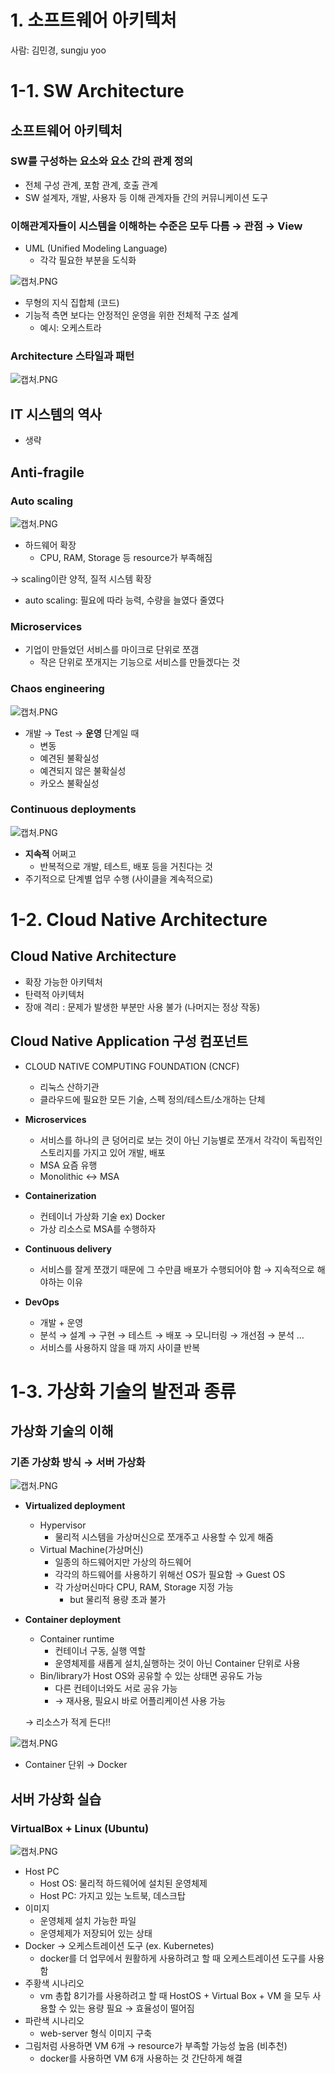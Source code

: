 # 1. 소프트웨어 아키텍처

사람: 김민경, sungju yoo

# 1-1. SW Architecture

## 소프트웨어 아키텍처

### SW를 구성하는 요소와 요소 간의 관계 정의

- 전체 구성 관계, 포함 관계, 호출 관계
- SW 설계자, 개발, 사용자 등 이해 관계자들 간의 커뮤니케이션 도구

### 이해관계자들이 시스템을 이해하는 수준은 모두 다름 → 관점 → View

- UML (Unified Modeling Language)
    - 각각 필요한 부분을 도식화

![캡처.PNG](../img/Docker.png)

- 무형의 지식 집합체 (코드)
- 기능적 측면 보다는 안정적인 운영을 위한 전체적 구조 설계
    - 예시: 오케스트라

### Architecture 스타일과 패턴

![캡처.PNG](../img/Docker_1.png)

## IT 시스템의 역사

- 생략

## Anti-fragile

### Auto scaling

![캡처.PNG](../img/Docker_2.png)

- 하드웨어 확장
    - CPU, RAM, Storage 등 resource가 부족해짐

→ scaling이란 양적, 질적 시스템 확장

- auto scaling: 필요에 따라 능력, 수량을 늘였다 줄였다

### Microservices

- 기업이 만들었던 서비스를 마이크로 단위로 쪼갬
    - 작은 단위로 쪼개지는 기능으로 서비스를 만들겠다는 것

### Chaos engineering
![캡처.PNG](../img/Docker_3.png)

- 개발 → Test → **운영** 단계일 때
    - 변동
    - 예견된 불확실성
    - 예견되지 않은 불확실성
    - 카오스 불확실성

### Continuous deployments
![캡처.PNG](../img/Docker_4.png)

- **지속적** 어쩌고
    - 반복적으로 개발, 테스트, 배포 등을 거친다는 것
- 주기적으로 단계별 업무 수행 (사이클을 계속적으로)

# 1-2. Cloud Native Architecture

## Cloud Native Architecture

- 확장 가능한 아키텍처
- 탄력적 아키텍처
- 장애 격리 : 문제가 발생한 부분만 사용 불가 (나머지는 정상 작동)

## Cloud Native Application 구성 컴포넌트

- CLOUD NATIVE COMPUTING FOUNDATION (CNCF)
    - 리눅스 산하기관
    - 클라우드에 필요한 모든 기술, 스펙 정의/테스트/소개하는 단체

- **Microservices**
    - 서비스를 하나의 큰 덩어리로 보는 것이 아닌 기능별로 쪼개서 각각이 독립적인 스토리지를 가지고 있어 개발, 배포
    - MSA 요즘 유행
    - Monolithic ↔ MSA
- **Containerization**
    - 컨테이너 가상화 기술 ex) Docker
    - 가상 리소스로 MSA를 수행하자
- **Continuous delivery**
    - 서비스를 잘게 쪼갰기 때문에 그 수만큼 배포가 수행되어야 함 → 지속적으로 해야하는 이유
- **DevOps**
    - 개발 + 운영
    - 분석 → 설계 → 구현 → 테스트 → 배포 → 모니터링 → 개선점 → 분석 …
    - 서비스를 사용하지 않을 때 까지 사이클 반복

# 1-3. 가상화 기술의 발전과 종류

## 가상화 기술의 이해

### 기존 가상화 방식 → 서버 가상화

![캡처.PNG](../img/Docker_5.png)

- **Virtualized deployment**
    - Hypervisor
        - 물리적 시스템을 가상머신으로 쪼개주고 사용할 수 있게 해줌
    - Virtual Machine(가상머신)
        - 일종의 하드웨어지만 가상의 하드웨어
        - 각각의 하드웨어를 사용하기 위해선 OS가 필요함 → Guest OS
        - 각 가상머신마다 CPU, RAM, Storage 지정 가능
            - but 물리적 용량 초과 불가
- **Container deployment**
    - Container runtime
        - 컨테이너 구동, 실행 역할
        - 운영체제를 새롭게 설치,실행하는 것이 아닌 Container 단위로 사용
    - Bin/library가 Host OS와 공유할 수 있는 상태면 공유도 가능
        - 다른 컨테이너와도 서로 공유 가능
        - → 재사용, 필요시 바로 어플리케이션 사용 가능
    
    → 리소스가 적게 든다!!
    
![캡처.PNG](../img/Docker_6.png)

- Container 단위 → Docker

## 서버 가상화 실습

### VirtualBox + Linux (Ubuntu)

![캡처.PNG](../img/Docker_7.png)

- Host PC
    - Host OS: 물리적 하드웨어에 설치된 운영체제
    - Host PC: 가지고 있는 노트북, 데스크탑
- 이미지
    - 운영체제 설치 가능한 파일
    - 운영체제가 저장되어 있는 상태
- Docker → 오케스트레이션 도구 (ex. Kubernetes)
    - docker를 더 업무에서 원활하게 사용하려고 할 때 오케스트레이션 도구를 사용함
- 주황색 시나리오
    - vm 총합 8기가를 사용하려고 할 때 HostOS + Virtual Box + VM 을 모두 사용할 수 있는 용량 필요 → 효율성이 떨어짐
- 파란색 시나리오
    - web-server 형식 이미지 구축
- 그림처럼 사용하면 VM 6개 → resource가 부족할 가능성 높음 (비추천)
    - docker를 사용하면 VM 6개 사용하는 것 간단하게 해결